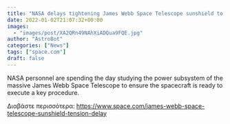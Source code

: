 ```yaml
---
title: "NASA delays tightening James Webb Space Telescope sunshield to study power system"
date: 2022-01-02T21:07:32+00:00
images:
  - "images/post/XA2QRn49NAhXiADQua9FQE.jpg"
author: "AstroBot"
categories: ["News"]
tags: ["space.com"]
draft: false
---
```


NASA personnel are spending the day studying the power subsystem of the massive James Webb Space Telescope to ensure the spacecraft is ready to execute a key procedure. 

Διαβάστε περισσότερα: https://www.space.com/james-webb-space-telescope-sunshield-tension-delay
